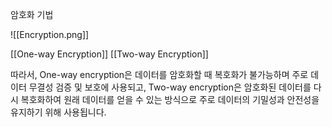 암호화 기법

![[Encryption.png]]

[[One-way Encryption]]
[[Two-way Encryption]]


따라서, One-way encryption은 데이터를 암호화할 때 복호화가 불가능하며 주로 데이터 무결성 검증 및 보호에 사용되고, Two-way encryption은 암호화된 데이터를 다시 복호화하여 원래 데이터를 얻을 수 있는 방식으로 주로 데이터의 기밀성과 안전성을 유지하기 위해 사용됩니다.

